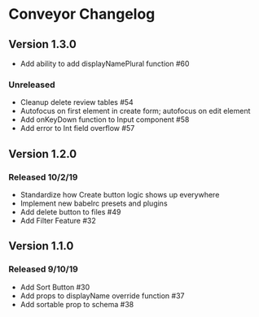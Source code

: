 # Conveyor Changelog

## Version 1.3.0

-   Add ability to add displayNamePlural function #60

### Unreleased

-   Cleanup delete review tables #54
-   Autofocus on first element in create form; autofocus on edit element
-   Add onKeyDown function to Input component #58
-   Add error to Int field overflow #57

## Version 1.2.0

### Released 10/2/19
-   Standardize how Create button logic shows up everywhere
-   Implement new babelrc presets and plugins
-   Add delete button to files #49
-   Add Filter Feature #32


## Version 1.1.0

### Released 9/10/19
-   Add Sort Button #30
-   Add props to displayName override function #37
-   Add sortable prop to schema #38
